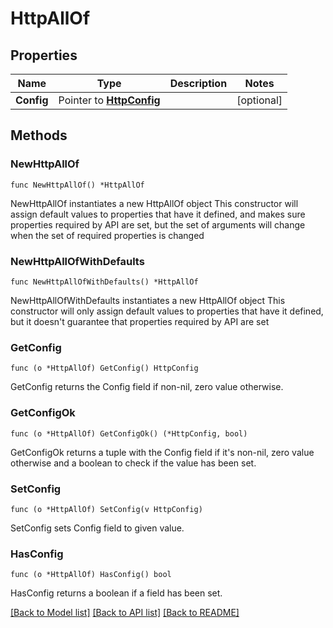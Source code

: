 # HttpAllOf

## Properties

Name | Type | Description | Notes
------------ | ------------- | ------------- | -------------
**Config** | Pointer to [**HttpConfig**](HttpConfig.md) |  | [optional] 

## Methods

### NewHttpAllOf

`func NewHttpAllOf() *HttpAllOf`

NewHttpAllOf instantiates a new HttpAllOf object
This constructor will assign default values to properties that have it defined,
and makes sure properties required by API are set, but the set of arguments
will change when the set of required properties is changed

### NewHttpAllOfWithDefaults

`func NewHttpAllOfWithDefaults() *HttpAllOf`

NewHttpAllOfWithDefaults instantiates a new HttpAllOf object
This constructor will only assign default values to properties that have it defined,
but it doesn't guarantee that properties required by API are set

### GetConfig

`func (o *HttpAllOf) GetConfig() HttpConfig`

GetConfig returns the Config field if non-nil, zero value otherwise.

### GetConfigOk

`func (o *HttpAllOf) GetConfigOk() (*HttpConfig, bool)`

GetConfigOk returns a tuple with the Config field if it's non-nil, zero value otherwise
and a boolean to check if the value has been set.

### SetConfig

`func (o *HttpAllOf) SetConfig(v HttpConfig)`

SetConfig sets Config field to given value.

### HasConfig

`func (o *HttpAllOf) HasConfig() bool`

HasConfig returns a boolean if a field has been set.


[[Back to Model list]](../README.md#documentation-for-models) [[Back to API list]](../README.md#documentation-for-api-endpoints) [[Back to README]](../README.md)



